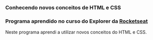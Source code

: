 ### Conhecendo novos conceitos de HTML e CSS ###
### Programa aprendido no curso do Explorer da [Rocketseat](https://app.rocketseat.com.br)

Neste programa aprendi a utilizar novos conceitos do HTML e CSS.
